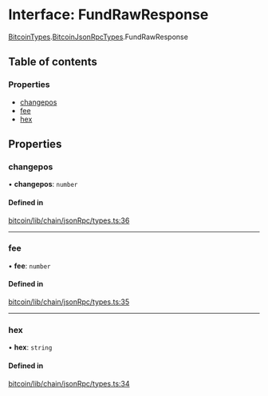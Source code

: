 # Interface: FundRawResponse

[BitcoinTypes](../wiki/@liquality.bitcoin.BitcoinTypes).[BitcoinJsonRpcTypes](../wiki/@liquality.bitcoin.BitcoinTypes.BitcoinJsonRpcTypes).FundRawResponse

## Table of contents

### Properties

- [changepos](../wiki/@liquality.bitcoin.BitcoinTypes.BitcoinJsonRpcTypes.FundRawResponse#changepos)
- [fee](../wiki/@liquality.bitcoin.BitcoinTypes.BitcoinJsonRpcTypes.FundRawResponse#fee)
- [hex](../wiki/@liquality.bitcoin.BitcoinTypes.BitcoinJsonRpcTypes.FundRawResponse#hex)

## Properties

### changepos

• **changepos**: `number`

#### Defined in

[bitcoin/lib/chain/jsonRpc/types.ts:36](https://github.com/liquality/chainabstractionlayer/blob/9cc13847/packages/bitcoin/lib/chain/jsonRpc/types.ts#L36)

___

### fee

• **fee**: `number`

#### Defined in

[bitcoin/lib/chain/jsonRpc/types.ts:35](https://github.com/liquality/chainabstractionlayer/blob/9cc13847/packages/bitcoin/lib/chain/jsonRpc/types.ts#L35)

___

### hex

• **hex**: `string`

#### Defined in

[bitcoin/lib/chain/jsonRpc/types.ts:34](https://github.com/liquality/chainabstractionlayer/blob/9cc13847/packages/bitcoin/lib/chain/jsonRpc/types.ts#L34)
